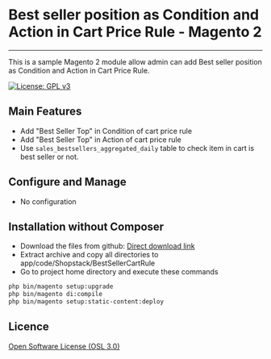 # Best seller position as Condition and Action in Cart Price Rule - Magento 2
---

This is a sample Magento 2 module allow admin can add Best seller position as Condition and Action in Cart Price Rule.

[![License: GPL v3](https://img.shields.io/badge/License-GPL%20v3-blue.svg)](https://www.gnu.org/licenses/gpl-3.0)

## Main Features

* Add "Best Seller Top" in Condition of cart price rule
* Add "Best Seller Top" in Action of cart price rule
* Use `sales_bestsellers_aggregated_daily` table to check item in cart is best seller or not.

## Configure and Manage

* No configuration


## Installation without Composer

* Download the files from github: [Direct download link](https://github.com/ducdc91/Magento2BestSellerCartPriceRule/tarball/master)
* Extract archive and copy all directories to app/code/Shopstack/BestSellerCartRule
* Go to project home directory and execute these commands

```bash
php bin/magento setup:upgrade
php bin/magento di:compile
php bin/magento setup:static-content:deploy
```

## Licence

[Open Software License (OSL 3.0)](http://opensource.org/licenses/osl-3.0.php)